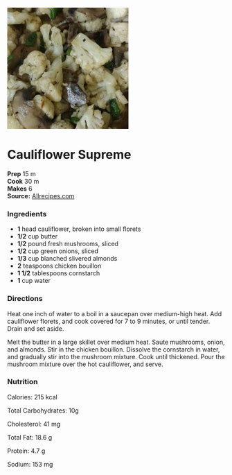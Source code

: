 [![](/images/c384f9d8-4de5-4ed1-bb0e-8311e5cbef2e.jpg)](http://images.media-allrecipes.com/userphotos/720x405/3400730.jpg)

#  Cauliflower Supreme


**Prep** 15 m  
**Cook** 30 m  
**Makes** 6  
**Source:** [Allrecipes.com](http://allrecipes.com/recipe/43725/cauliflower-supreme/)

###  Ingredients

  *  **1** head cauliflower, broken into small florets
  *  **1/2** cup butter
  *  **1/2** pound fresh mushrooms, sliced
  *  **1/2** cup green onions, sliced
  *  **1/3** cup blanched slivered almonds
  *  **2** teaspoons chicken bouillon
  *  **1 1/2** tablespoons cornstarch
  *  **1** cup water

###  Directions

Heat one inch of water to a boil in a saucepan over medium-high heat. Add
cauliflower florets, and cook covered for 7 to 9 minutes, or until tender.
Drain and set aside.

Melt the butter in a large skillet over medium heat. Saute mushrooms, onion,
and almonds. Stir in the chicken bouillon. Dissolve the cornstarch in water,
and gradually stir into the mushroom mixture. Cook until thickened. Pour the
mushroom mixture over the hot cauliflower, and serve.

###  Nutrition

Calories: 215 kcal

Total Carbohydrates: 10g

Cholesterol: 41 mg

Total Fat: 18.6 g

Protein: 4.7 g

Sodium: 153 mg

